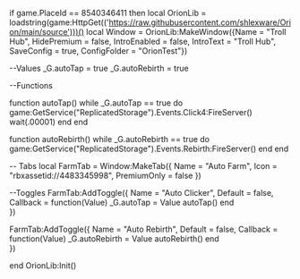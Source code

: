 if game.PlaceId == 8540346411 then
    local OrionLib = loadstring(game:HttpGet(('https://raw.githubusercontent.com/shlexware/Orion/main/source')))()
    local Window = OrionLib:MakeWindow({Name = "Troll Hub", HidePremium = false, IntroEnabled = false, IntroText = "Troll Hub", SaveConfig = true, ConfigFolder = "OrionTest"})

--Values
_G.autoTap = true
_G.autoRebirth = true

--Functions

function autoTap()
    while _G.autoTap == true do
        game:GetService("ReplicatedStorage").Events.Click4:FireServer()
        wait(.00001)
     end
    end

function autoRebirth()
    while _G.autoRebirth == true do
        game:GetService("ReplicatedStorage").Events.Rebirth:FireServer()
    end
end





-- Tabs
local FarmTab = Window:MakeTab({
	Name = "Auto Farm",
	Icon = "rbxassetid://4483345998",
	PremiumOnly = false
})

--Toggles
FarmTab:AddToggle({
	Name = "Auto Clicker",
	Default = false,
	Callback = function(Value)
        _G.autoTap = Value
        autoTap()
	end    
})

FarmTab:AddToggle({
	Name = "Auto Rebirth",
	Default = false,
	Callback = function(Value)
        _G.autoRebirth = Value
        autoRebirth()
	end    
})


end
    OrionLib:Init()
